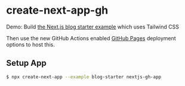 # create-next-app-gh


Demo:
Build [the Next.js blog starter example](https://github.com/vercel/next.js/tree/canary/examples/blog-starter) which uses Tailwind CSS

Then use the new GitHub Actions enabled [GitHub Pages](https://pages.github.com/) deployment options to host this.


## Setup App

```bash
$ npx create-next-app --example blog-starter nextjs-gh-app
```